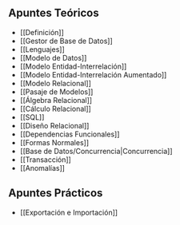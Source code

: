 ## Apuntes Teóricos

- [[Definición]]
- [[Gestor de Base de Datos]]
- [[Lenguajes]]
- [[Modelo de Datos]]
- [[Modelo Entidad-Interrelación]]
- [[Modelo Entidad-Interrelación Aumentado]]
- [[Modelo Relacional]]
- [[Pasaje de Modelos]]
- [[Álgebra Relacional]]
- [[Cálculo Relacional]]
- [[SQL]]
- [[Diseño Relacional]]
- [[Dependencias Funcionales]]
- [[Formas Normales]]
- [[Base de Datos/Concurrencia|Concurrencia]]
- [[Transacción]]
- [[Anomalías]]

## Apuntes Prácticos

- [[Exportación e Importación]]
